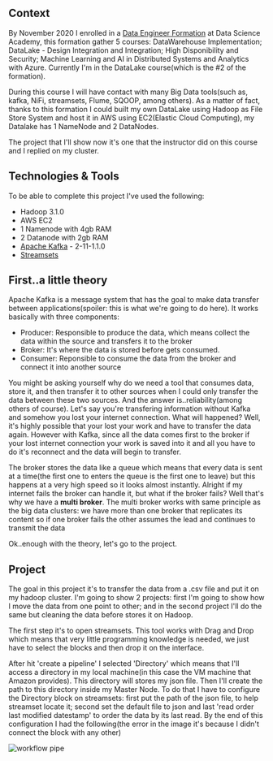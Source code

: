 ## Context

By November 2020 I enrolled in a [Data Engineer Formation](https://www.datascienceacademy.com.br/bundles?bundle_id=formacao-engenheiro-de-dados) at Data Science Academy, this formation gather 5 courses: DataWarehouse Implementation; DataLake - Design Integration and Integration; High Disponibility and Security; Machine Learning and AI in Distributed Systems and Analytics with Azure. Currently I'm in the DataLake course(which is the #2 of the formation). 

During this course I will have contact with many Big Data tools(such as, kafka, NiFi, streamsets, Flume, SQOOP, among others). As a matter of fact, thanks to this formation I could built my own DataLake using Hadoop as File Store System and host it in AWS using EC2(Elastic Cloud Computing), my Datalake has 1 NameNode and 2 DataNodes.

The project that I'll show now it's one that the instructor did on this course and I replied on my cluster.

## Technologies & Tools

To be able to complete this project I've used the following:

* Hadoop 3.1.0
* AWS EC2
* 1 Namenode with 4gb RAM
* 2 Datanode with 2gb RAM
* [Apache Kafka](https://kafka.apache.org/) - 2-11-1.1.0
* [Streamsets](https://streamsets.com/)

## First..a little theory

Apache Kafka is a message system that has the goal to make data transfer between applications(spoiler: this is what we're going to do here). It works basically with three components:

* Producer: Responsible to produce the data, which means collect the data within the source and transfers it to the broker
* Broker: It's where the data is stored before gets consumed.
* Consumer: Reponsible to consume the data from the broker and connect it into another source

You might be asking yourself why do we need a tool that consumes data, store it, and then transfer it to other sources when I could only transfer the data between these two sources. And the answer is..reliability(among others of course). Let's say you're transfering information without Kafka and somehow you lost your internet connection. What will happened? Well, it's highly possible that your lost your work and have to transfer the data again. However with Kafka, since all the data comes first to the broker if your lost internet connection your work is saved into it and all you have to do it's reconnect and the data will begin to transfer.

The broker stores the data like a queue which means that every data is sent at a time(the first one to enters the queue is the first one to leave) but this happens at a very high speed so it looks almost instantly. Alright if my internet fails the broker can handle it, but what if the broker fails? Well that's why we have a **multi broker**. The multi broker works with same principle as the big data clusters: we have more than one broker that replicates its content so if one broker fails the other assumes the lead and continues to transmit the data

Ok..enough with the theory, let's go to the project.

## Project

The goal in this project it's to transfer the data from a .csv file and put it on my hadoop cluster. I'm going to show 2 projects: first I'm going to show how I move the data from one point to other; and in the second project I'll do the same  but cleaning the data before stores it on Hadoop.

The first step it's to open streamsets. This tool works with Drag and Drop which means that very little programming knowledge is needed, we just have to select the blocks and then drop it on the interface.

After hit 'create a pipeline' I selected 'Directory' which means that I'll access a directory in my local machine(in this case the VM machine that Amazon provides). This directory will stores my json file. Then I'll create the path to this directory inside my Master Node. To do that I have to configure the Directory block on streamsets: first put the path of the json file, to help streamset locate it; second set the default file to json and last 'read order last modified datestamp' to order the data by its last read.
By the end of this configuration I had the following(the error in the image it's because I didn't connect the block with any other)

![workflow pipe](https://user-images.githubusercontent.com/68716835/104848064-03779380-58c2-11eb-8d61-58136b9e1fc4.PNG)



